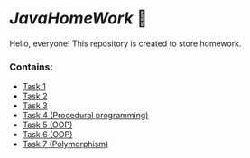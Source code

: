 # *JavaHomeWork* 📁️
Hello, everyone! 
This repository is created to store homework.

### Contains:
  - <a href="https://github.com/Kasymbekov/JavaHomeWork/tree/master/src/Task1/Main.java">Task 1</a>
  - <a href="https://github.com/Kasymbekov/JavaHomeWork/tree/master/src/Task2/Main.java">Task 2</a>
  - <a href="https://github.com/Kasymbekov/JavaHomeWork/tree/master/src/Task3/Main.java">Task 3</a>
  - <a href="https://github.com/Kasymbekov/JavaHomeWork/tree/master/src/Task4/Game.java">Task 4 (Procedural programming)</a>
  - <a href="https://github.com/Kasymbekov/JavaHomeWork/tree/master/src/Task5">Task 5 (OOP)</a>
  - <a href="https://github.com/Kasymbekov/JavaHomeWork/tree/master/src/Task6">Task 6 (OOP)</a>
  - <a href="https://github.com/Kasymbekov/JavaHomeWork/tree/master/src/Task7">Task 7 (Polymorphism)</a>
